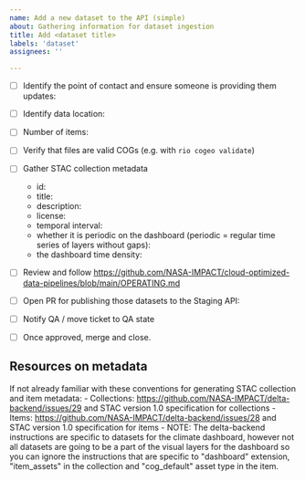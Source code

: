 ```yaml
---
name: Add a new dataset to the API (simple)
about: Gathering information for dataset ingestion
title: Add <dataset title>
labels: 'dataset'
assignees: ''

---
```


- [ ] Identify the point of contact and ensure someone is providing them updates:
- [ ] Identify data location:
- [ ] Number of items:
- [ ] Verify that files are valid COGs (e.g. with `rio cogeo validate`)
- [ ] Gather STAC collection metadata

  - id:
  - title:
  - description:
  - license:
  - temporal interval:
  - whether it is periodic on the dashboard (periodic = regular time series of layers without gaps):
  - the dashboard time density:

- [ ] Review and follow https://github.com/NASA-IMPACT/cloud-optimized-data-pipelines/blob/main/OPERATING.md
- [ ] Open PR for publishing those datasets to the Staging API:
- [ ] Notify QA / move ticket to QA state
- [ ] Once approved, merge and close.

## Resources on metadata

If not already familiar with these conventions for generating STAC collection and item metadata:
       - Collections: https://github.com/NASA-IMPACT/delta-backend/issues/29 and STAC version 1.0 specification for collections
       - Items: https://github.com/NASA-IMPACT/delta-backend/issues/28 and STAC version 1.0 specification for items
       - NOTE: The delta-backend instructions are specific to datasets for the climate dashboard, however not all datasets are going to be a part of the visual layers for the dashboard so you can ignore the instructions that are specific to "dashboard" extension, "item_assets" in the collection and "cog_default" asset type in the item.
